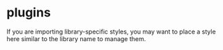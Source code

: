 # plugins

If you are importing library-specific styles, you may want to place a style here similar to the library name to manage them.